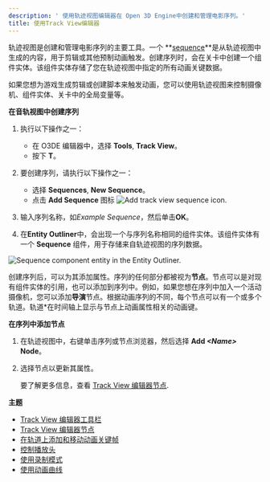 ```yaml
---
description: ' 使用轨迹视图编辑器在 Open 3D Engine中创建和管理电影序列。'
title: 使用Track View编辑器
---
```


轨迹视图是创建和管理电影序列的主要工具。一个  **[sequence](/docs/user-guide/appendix/glossary#sequence)**是从轨迹视图中生成的内容，用于剪辑或其他预制动画触发。创建序列时，会在关卡中创建一个组件实体。该组件实体存储了您在轨迹视图中指定的所有动画关键数据。

如果您想为游戏生成剪辑或创建脚本来触发动画，您可以使用轨迹视图来控制摄像机、组件实体、关卡中的全局变量等。

**在音轨视图中创建序列**

1. 执行以下操作之一：
   + 在 O3DE 编辑器中，选择 **Tools**, **Track View**。
   + 按下 **T**。

1. 要创建序列，请执行以下操作之一：
   + 选择 **Sequences**, **New Sequence**。
   + 点击 **Add Sequence** 图标 ![Add track view sequence icon](/images/user-guide/cinematics/cinematics-track-view-simple-motion-component-2.png).

1. 输入序列名称，如*Example Sequence*，然后单击**OK**。

1. 在**Entity Outliner**中，会出现一个与序列名称相同的组件实体。该组件实体有一个 **Sequence** 组件，用于存储来自轨迹视图的序列数据。

![Sequence component entity in the Entity Outliner.](/images/user-guide/cinematics/track-view-editor-sequence-entity.png)

创建序列后，可以为其添加属性。序列的任何部分都被视为**节点**。节点可以是对现有组件实体的引用，也可以添加到序列中。例如，如果您想在序列中加入一个活动摄像机，您可以添加**导演**节点。根据动画序列的不同，每个节点可以有一个或多个轨道。轨道*在时间轴上显示与节点上动画属性相关的动画键。

**在序列中添加节点**

1. 在轨迹视图中，右键单击序列或节点浏览器，然后选择 **Add *<Name\>* Node**。

1. 选择节点以更新其属性。

   要了解更多信息，查看 [Track View 编辑器节点](/docs/user-guide/visualization/cinematics/trackview-nodes/).

**主题**
+ [Track View 编辑器工具栏](/docs/user-guide/visualization/cinematics/track-view/editor-toolbars/)
+ [Track View 编辑器节点](/docs/user-guide/visualization/cinematics/trackview-nodes/)
+ [在轨道上添加和移动动画关键帧](/docs/user-guide/visualization/cinematics/adding-removing-animation-keys-on-tracks/)
+ [控制播放头](/docs/user-guide/visualization/cinematics/controlling-the-playhead/)
+ [使用录制模式](/docs/user-guide/visualization/cinematics/using-record-mode/)
+ [使用动画曲线](/docs/user-guide/visualization/cinematics/track-view/editor-animation-curves/)
